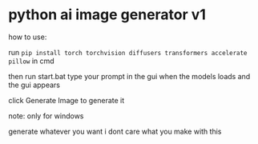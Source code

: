 # python ai image generator v1

how to use:

run `pip install torch torchvision diffusers transformers accelerate pillow` in cmd

then run start.bat type your prompt in the gui when the models loads and the gui appears 

click Generate Image to generate it

note: only for windows



generate whatever you want i dont care what you make with this
